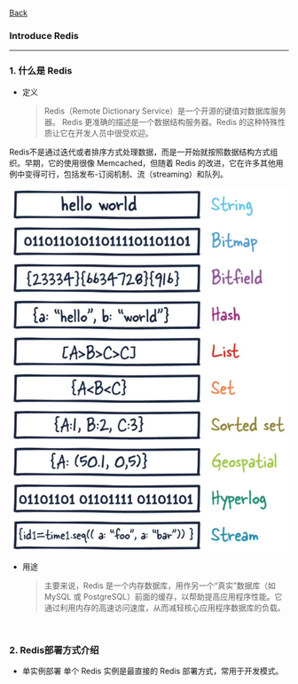 [Back](README.md)

### Introduce Redis

<hr>

### 1. 什么是 Redis

- 定义
    >Redis（Remote Dictionary Service）是一个开源的键值对数据库服务器。
    Redis 更准确的描述是一个数据结构服务器。Redis 的这种特殊性质让它在开发人员中很受欢迎。

Redis不是通过迭代或者排序方式处理数据，而是一开始就按照数据结构方式组织。早期，它的使用很像 Memcached，但随着 Redis 的改进，它在许多其他用例中变得可行，包括发布-订阅机制、流（streaming）和队列。

![redis types](redis_types.png)

- 用途
    >主要来说，Redis 是一个内存数据库，用作另一个“真实”数据库（如 MySQL 或 PostgreSQL）前面的缓存，以帮助提高应用程序性能。它通过利用内存的高速访问速度，从而减轻核心应用程序数据库的负载。

&nbsp;

### 2. Redis部署方式介绍

- 单实例部署
    单个 Redis 实例是最直接的 Redis 部署方式，常用于开发模式。

